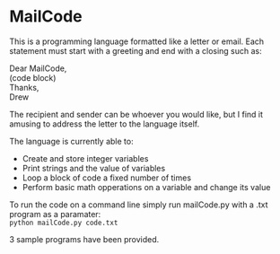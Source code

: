 # MailCode

This is a programming language formatted like a letter or email. Each statement must start with a greeting and end with a closing such as:

Dear MailCode,  
(code block)  
Thanks,  
Drew  

The recipient and sender can be whoever you would like, but I find it amusing to address the letter to the language itself.  

The language is currently able to:
* Create and store integer variables
* Print strings and the value of variables
* Loop a block of code a fixed number of times
* Perform basic math opperations on a variable and change its value

To run the code on a command line simply run mailCode.py with a .txt program as a paramater:  
`python mailCode.py code.txt`

3 sample programs have been provided.
